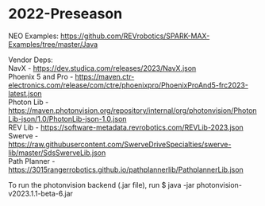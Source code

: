# 2022-Preseason <br>

NEO Examples: https://github.com/REVrobotics/SPARK-MAX-Examples/tree/master/Java

Vendor Deps: <br>
NavX - https://dev.studica.com/releases/2023/NavX.json <br>
Phoenix 5 and Pro - https://maven.ctr-electronics.com/release/com/ctre/phoenixpro/PhoenixProAnd5-frc2023-latest.json <br>
Photon Lib - https://maven.photonvision.org/repository/internal/org/photonvision/PhotonLib-json/1.0/PhotonLib-json-1.0.json <br>
REV Lib - https://software-metadata.revrobotics.com/REVLib-2023.json <br>
Swerve - https://raw.githubusercontent.com/SwerveDriveSpecialties/swerve-lib/master/SdsSwerveLib.json <br>
Path Planner - https://3015rangerrobotics.github.io/pathplannerlib/PathplannerLib.json <br>

To run the photonvision backend (.jar file), run $ java -jar photonvision-v2023.1.1-beta-6.jar

